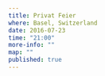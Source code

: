 ```yaml
---
title: Privat Feier
where: Basel, Switzerland 
date: 2016-07-23
time: "21:00"
more-info: ""
map: ""
published: true
---
```

